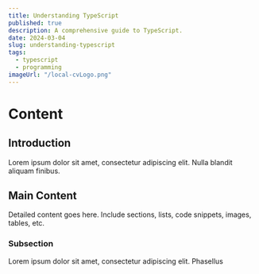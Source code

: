 ```yaml
---
title: Understanding TypeScript
published: true
description: A comprehensive guide to TypeScript.
date: 2024-03-04
slug: understanding-typescript
tags:
  - typescript
  - programming
imageUrl: "/local-cvLogo.png"
---
```


# Content

## Introduction

Lorem ipsum dolor sit amet, consectetur adipiscing elit. Nulla blandit aliquam finibus.

## Main Content

Detailed content goes here. Include sections, lists, code snippets, images, tables, etc.

### Subsection

Lorem ipsum dolor sit amet, consectetur adipiscing elit. Phasellus
